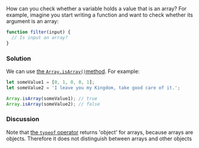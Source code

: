 How can you check whether a variable holds a value that is an array? For example, imagine you start writing a function and want to check whether its argument is an array:

```JavaScript
function filter(input) {
  // Is input an array?
}
```
### Solution
We can use [the `Array.isArray()`method](https://developer.mozilla.org/en-US/docs/Web/JavaScript/Reference/Global_Objects/Array/isArray). For example:

```JavaScript
let someValue1 = [0, 1, 0, 0, 1];
let someValue2 = 'I leave you my Kingdom, take good care of it.';

Array.isArray(someValue1); // true
Array.isArray(someValue2); // false
```

### Discussion
Note that [the `typeof` operator](https://developer.mozilla.org/en-US/docs/Web/JavaScript/Reference/Operators/typeof) returns 'object' for arrays, because arrays are objects. Therefore it does not distinguish between arrays and other objects